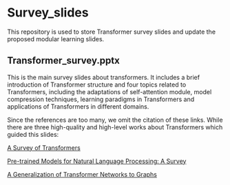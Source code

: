 # Survey_slides

This repository is used to store Transformer survey slides and update the proposed modular learning slides.

## Transformer_survey.pptx
This is the main survey slides about transformers. It includes a brief introduction of Transformer structure and four topics related to Transformers, including the adaptations of self-attention module, model compression techniques, learning paradigms in Transformers and applications of Transformers in different domains.

Since the references are too many, we omit the citation of these links. While there are three high-quality and high-level works about Transformers which guided this slides:

[A Survey of Transformers](https://arxiv.org/abs/2106.04554)

[Pre-trained Models for Natural Language Processing: A Survey](https://arxiv.org/abs/2003.08271)

[A Generalization of Transformer Networks to Graphs](https://arxiv.org/abs/2012.09699)

# 
